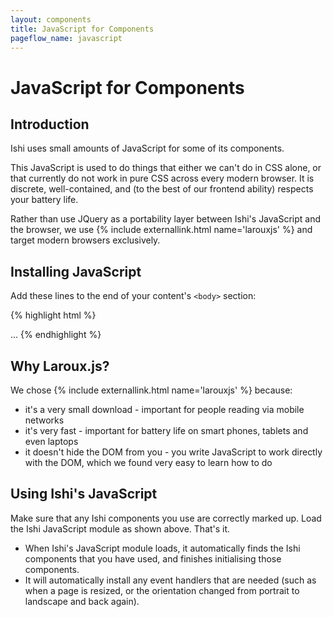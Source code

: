 ```yaml
---
layout: components
title: JavaScript for Components
pageflow_name: javascript
---
```


# JavaScript for Components

## Introduction

Ishi uses small amounts of JavaScript for some of its components.

This JavaScript is used to do things that either we can't do in CSS alone, or that currently do not work in pure CSS across every modern browser. It is discrete, well-contained, and (to the best of our frontend ability) respects your battery life.

Rather than use JQuery as a portability layer between Ishi's JavaScript and the browser, we use {% include externallink.html name='larouxjs' %} and target modern browsers exclusively.

## Installing JavaScript

Add these lines to the end of your content's `<body>` section:

{% highlight html %}
<html>
    <head>...</head>
    <body>
        <!-- content goes here -->
        <script src="laroux.js"></script>
        <script src="ishi.js"></script>
    </body>
</html>
{% endhighlight %}

## Why Laroux.js?

We chose {% include externallink.html name='larouxjs' %} because:

* it's a very small download - important for people reading via mobile networks
* it's very fast - important for battery life on smart phones, tablets and even laptops
* it doesn't hide the DOM from you - you write JavaScript to work directly with the DOM, which we found very easy to learn how to do

## Using Ishi's JavaScript

Make sure that any Ishi components you use are correctly marked up. Load the Ishi JavaScript module as shown above. That's it.

* When Ishi's JavaScript module loads, it automatically finds the Ishi components that you have used, and finishes initialising those components.
* It will automatically install any event handlers that are needed (such as when a page is resized, or the orientation changed from portrait to landscape and back again).